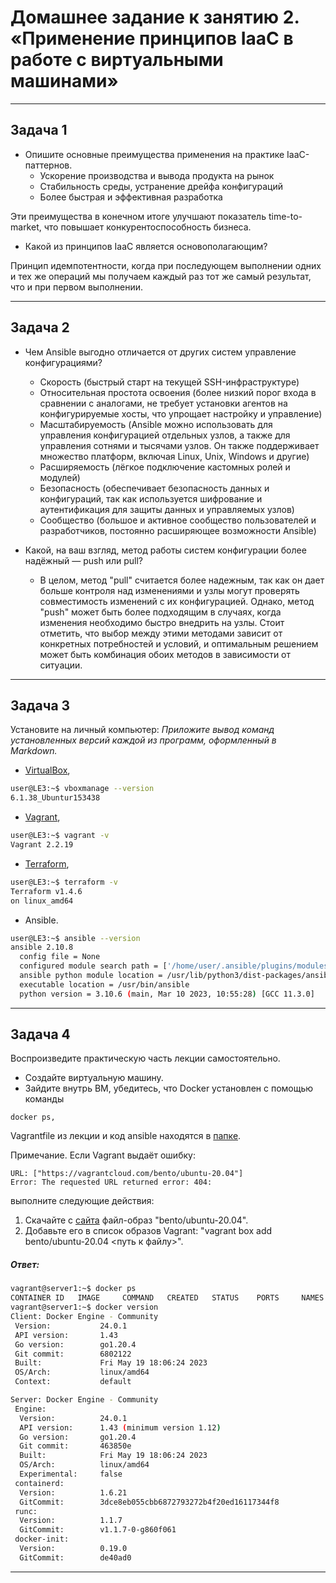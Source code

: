 # Домашнее задание к занятию 2. «Применение принципов IaaC в работе с виртуальными машинами»

---

## Задача 1

- Опишите основные преимущества применения на практике IaaC-паттернов.  
  - Ускорение производства и вывода продукта на рынок  
  - Стабильность среды, устранение дрейфа конфигураций  
  - Более быстрая и эффективная разработка  

Эти преимущества в конечном итоге улучшают показатель time-to-market, что повышает конкурентоспособность бизнеса.

- Какой из принципов IaaC является основополагающим?

Принцип идемпотентности, когда при последующем выполнении одних и тех же операций мы получаем каждый раз тот же самый результат, что и при первом выполнении.

---

## Задача 2

- Чем Ansible выгодно отличается от других систем управление конфигурациями?
  - Скорость (быстрый старт на текущей SSH-инфраструктуре)
  - Относительная простота освоения (более низкий порог входа в сравнении с аналогами, не требует установки агентов на конфигурируемые хосты, что упрощает настройку и управление)
  - Масштабируемость (Ansible можно использовать для управления конфигурацией отдельных узлов, а также для управления сотнями и тысячами узлов. Он также поддерживает множество платформ, включая Linux, Unix, Windows и другие)
  - Расширяемость (лёгкое подключение кастомных ролей и модулей)
  - Безопасность (обеспечивает безопасность данных и конфигураций, так как используется шифрование и аутентификация для защиты данных и управляемых узлов)
  - Сообщество (большое и активное сообщество пользователей и разработчиков, постоянно расширяющее возможности Ansible)

- Какой, на ваш взгляд, метод работы систем конфигурации более надёжный — push или pull?
  - В целом, метод "pull" считается более надежным, так как он дает больше контроля над изменениями и узлы могут проверять совместимость изменений с их конфигурацией. Однако, метод "push" может быть более подходящим в случаях, когда изменения необходимо быстро внедрить на узлы. Стоит отметить, что выбор между этими методами зависит от конкретных потребностей и условий, и оптимальным решением может быть комбинация обоих методов в зависимости от ситуации.


---

## Задача 3

Установите на личный компьютер:
*Приложите вывод команд установленных версий каждой из программ, оформленный в Markdown.*

- [VirtualBox](https://www.virtualbox.org/),

```bash
user@LE3:~$ vboxmanage --version
6.1.38_Ubuntur153438
```

- [Vagrant](https://github.com/netology-code/devops-materials),

```bash
user@LE3:~$ vagrant -v
Vagrant 2.2.19
```

- [Terraform](https://github.com/netology-code/devops-materials/blob/master/README.md),

```bash
user@LE3:~$ terraform -v
Terraform v1.4.6
on linux_amd64
```

- Ansible.

```bash
user@LE3:~$ ansible --version
ansible 2.10.8
  config file = None
  configured module search path = ['/home/user/.ansible/plugins/modules', '/usr/share/ansible/plugins/modules']
  ansible python module location = /usr/lib/python3/dist-packages/ansible
  executable location = /usr/bin/ansible
  python version = 3.10.6 (main, Mar 10 2023, 10:55:28) [GCC 11.3.0]
```

---

## Задача 4 

Воспроизведите практическую часть лекции самостоятельно.

- Создайте виртуальную машину.
- Зайдите внутрь ВМ, убедитесь, что Docker установлен с помощью команды
```
docker ps,
```
Vagrantfile из лекции и код ansible находятся в [папке](https://github.com/netology-code/virt-homeworks/tree/virt-11/05-virt-02-iaac/src).

Примечание. Если Vagrant выдаёт ошибку:
```
URL: ["https://vagrantcloud.com/bento/ubuntu-20.04"]     
Error: The requested URL returned error: 404:
```

выполните следующие действия:

1. Скачайте с [сайта](https://app.vagrantup.com/bento/boxes/ubuntu-20.04) файл-образ "bento/ubuntu-20.04".
2. Добавьте его в список образов Vagrant: "vagrant box add bento/ubuntu-20.04 <путь к файлу>".

##### Ответ:

```bash
vagrant@server1:~$ docker ps
CONTAINER ID   IMAGE     COMMAND   CREATED   STATUS    PORTS     NAMES
vagrant@server1:~$ docker version
Client: Docker Engine - Community
 Version:           24.0.1
 API version:       1.43
 Go version:        go1.20.4
 Git commit:        6802122
 Built:             Fri May 19 18:06:24 2023
 OS/Arch:           linux/amd64
 Context:           default

Server: Docker Engine - Community
 Engine:
  Version:          24.0.1
  API version:      1.43 (minimum version 1.12)
  Go version:       go1.20.4
  Git commit:       463850e
  Built:            Fri May 19 18:06:24 2023
  OS/Arch:          linux/amd64
  Experimental:     false
 containerd:
  Version:          1.6.21
  GitCommit:        3dce8eb055cbb6872793272b4f20ed16117344f8
 runc:
  Version:          1.1.7
  GitCommit:        v1.1.7-0-g860f061
 docker-init:
  Version:          0.19.0
  GitCommit:        de40ad0
```

---
